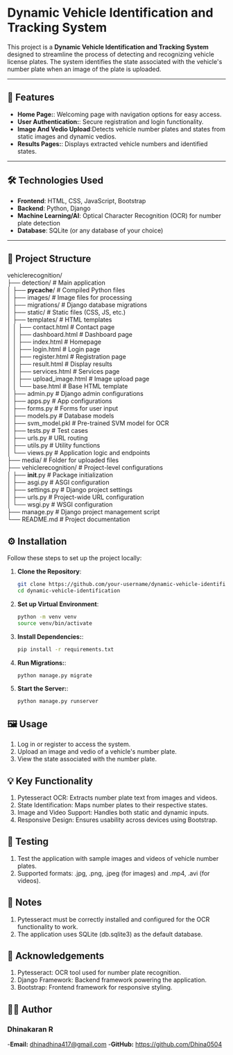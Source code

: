 # Dynamic Vehicle Identification and Tracking System  

This project is a **Dynamic Vehicle Identification and Tracking System** designed to streamline the process of detecting and recognizing vehicle license plates. The system identifies the state associated with the vehicle's number plate when an image of the plate is uploaded.  

---

## 🚀 Features  

- **Home Page:**: Welcoming page with navigation options for easy access.
- **User Authentication:**: Secure registration and login functionality.
- **Image And Vedio Upload**:Detects vehicle number plates and states from static images and dynamic vedios.
- **Results Pages:**: Displays extracted vehicle numbers and identified states.  

---

## 🛠️ Technologies Used  

- **Frontend**: HTML, CSS, JavaScript, Bootstrap  
- **Backend**: Python, Django  
- **Machine Learning/AI**: Optical Character Recognition (OCR) for number plate detection  
- **Database**: SQLite (or any database of your choice)  

---

## 📂 Project Structure  

vehiclerecognition/  
├── detection/                    # Main application  
│   ├── __pycache__/              # Compiled Python files  
│   ├── images/                   # Image files for processing  
│   ├── migrations/               # Django database migrations  
│   ├── static/                   # Static files (CSS, JS, etc.)  
│   ├── templates/                # HTML templates  
│   │   ├── contact.html          # Contact page  
│   │   ├── dashboard.html        # Dashboard page  
│   │   ├── index.html            # Homepage  
│   │   ├── login.html            # Login page  
│   │   ├── register.html         # Registration page  
│   │   ├── result.html           # Display results  
│   │   ├── services.html         # Services page  
│   │   ├── upload_image.html     # Image upload page  
│   │   └── base.html             # Base HTML template  
│   ├── admin.py                  # Django admin configurations  
│   ├── apps.py                   # App configurations  
│   ├── forms.py                  # Forms for user input  
│   ├── models.py                 # Database models  
│   ├── svm_model.pkl             # Pre-trained SVM model for OCR  
│   ├── tests.py                  # Test cases  
│   ├── urls.py                   # URL routing  
│   ├── utils.py                  # Utility functions  
│   └── views.py                  # Application logic and endpoints  
├── media/                        # Folder for uploaded files  
├── vehiclerecognition/           # Project-level configurations  
│   ├── __init__.py               # Package initialization  
│   ├── asgi.py                   # ASGI configuration  
│   ├── settings.py               # Django project settings  
│   ├── urls.py                   # Project-wide URL configuration  
│   └── wsgi.py                   # WSGI configuration  
├── manage.py                     # Django project management script  
└── README.md                     # Project documentation  

## ⚙️ Installation  

Follow these steps to set up the project locally:  

1. **Clone the Repository**:  
   ```bash  
   git clone https://github.com/your-username/dynamic-vehicle-identification.git  
   cd dynamic-vehicle-identification  

2. **Set up Virtual Environment**:
    ```bash
    python -m venv venv
    source venv/bin/activate  


3. **Install Dependencies:**:
    ```bash
    pip install -r requirements.txt  

5. **Run Migrations:**:
   ```bash
   python manage.py migrate  

6.  **Start the Server:**:
    ```bash
    python manage.py runserver
## 🖼️ Usage
1. Log in or register to access the system.
2. Upload an image and vedio of a vehicle's number plate.
3. View the state associated with the number plate.

## 💡 Key Functionality
1. Pytesseract OCR: Extracts number plate text from images and videos.
2. State Identification: Maps number plates to their respective states.
3. Image and Video Support: Handles both static and dynamic inputs.
4. Responsive Design: Ensures usability across devices using Bootstrap.

## 🧪 Testing

1. Test the application with sample images and videos of vehicle number plates.
2. Supported formats: .jpg, .png, .jpeg (for images) and .mp4, .avi (for videos).

## 📝 Notes

1. Pytesseract must be correctly installed and configured for the OCR functionality to work.
2. The application uses SQLite (db.sqlite3) as the default database.
## 🤝 Acknowledgements
1. Pytesseract: OCR tool used for number plate recognition.
2. Django Framework: Backend framework powering the application.
3. Bootstrap: Frontend framework for responsive styling.
## 👩‍💻 Author
### Dhinakaran R
-**Email:** dhinadhina417@gmail.com
-**GitHub:** https://github.com/Dhina0504
